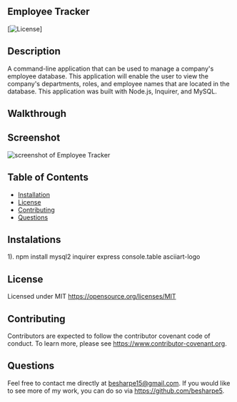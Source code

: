 ## Employee Tracker
  
   [![License](https://img.shields.io/badge/license-MIT-brightgreen.svg)]
    
  ## Description
  A command-line application that can be used to manage a company's employee database. This application will enable the user to view the company's departments, roles, and employee names that are located in the database. This application was built with Node.js, Inquirer, and MySQL.

  ## Walkthrough 

  ## Screenshot

  ![screenshot of Employee Tracker](https://user-images.githubusercontent.com/92644802/156110410-404f6cd5-201c-4406-9674-0daffdf3c70e.png)

  ## Table of Contents
  * [Installation](#installation)
  * [License](#license)
  * [Contributing](#contributing)
  * [Questions](#questions)
  
  ## Instalations
  1). npm install mysql2 inquirer express console.table asciiart-logo

  ## License
  Licensed under MIT
  https://opensource.org/licenses/MIT

  ## Contributing
  Contributors are expected to follow the contributor covenant code of conduct. To learn more, please see https://www.contributor-covenant.org.

  ## Questions
  Feel free to contact me directly at besharpe15@gmail.com. If you would like to see more of my work, you can do so via https://github.com/besharpe5.
